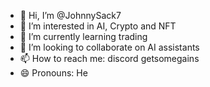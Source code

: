 - 👋 Hi, I’m @JohnnySack7
- 👀 I’m interested in AI, Crypto and NFT
- 🌱 I’m currently learning trading
- 💞️ I’m looking to collaborate on AI assistants
- 📫 How to reach me: discord getsomegains
- 😄 Pronouns: He


<!---
JohnnySack7/JohnnySack7 is a ✨ special ✨ repository because its `README.md` (this file) appears on your GitHub profile.
You can click the Preview link to take a look at your changes.
--->
